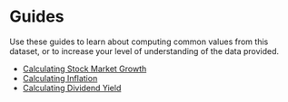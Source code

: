 # Guides

Use these guides to learn about computing common values from this dataset, or to
increase your level of understanding of the data provided.

- [Calculating Stock Market Growth](./calculating-stock-market-growth.md)
- [Calculating Inflation](./calculating-inflation.md)
- [Calculating Dividend Yield](./calculating-dividend-yield.md)

